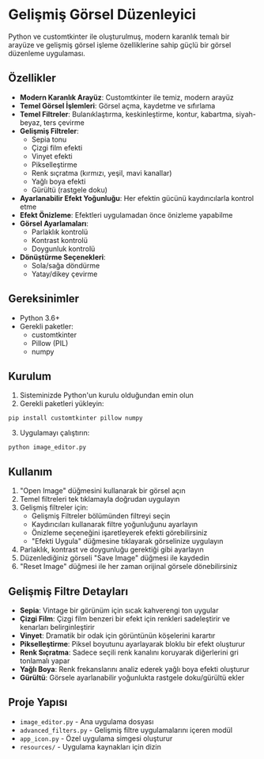 # Gelişmiş Görsel Düzenleyici

Python ve customtkinter ile oluşturulmuş, modern karanlık temalı bir arayüze ve gelişmiş görsel işleme özelliklerine sahip güçlü bir görsel düzenleme uygulaması.

## Özellikler

- **Modern Karanlık Arayüz**: Customtkinter ile temiz, modern arayüz
- **Temel Görsel İşlemleri**: Görsel açma, kaydetme ve sıfırlama
- **Temel Filtreler**: Bulanıklaştırma, keskinleştirme, kontur, kabartma, siyah-beyaz, ters çevirme
- **Gelişmiş Filtreler**: 
  - Sepia tonu
  - Çizgi film efekti
  - Vinyet efekti
  - Pikselleştirme
  - Renk sıçratma (kırmızı, yeşil, mavi kanallar)
  - Yağlı boya efekti
  - Gürültü (rastgele doku)
- **Ayarlanabilir Efekt Yoğunluğu**: Her efektin gücünü kaydırıcılarla kontrol etme
- **Efekt Önizleme**: Efektleri uygulamadan önce önizleme yapabilme
- **Görsel Ayarlamaları**:
  - Parlaklık kontrolü
  - Kontrast kontrolü
  - Doygunluk kontrolü
- **Dönüştürme Seçenekleri**:
  - Sola/sağa döndürme
  - Yatay/dikey çevirme

## Gereksinimler

- Python 3.6+
- Gerekli paketler:
  - customtkinter
  - Pillow (PIL)
  - numpy

## Kurulum

1. Sisteminizde Python'un kurulu olduğundan emin olun
2. Gerekli paketleri yükleyin:

```
pip install customtkinter pillow numpy
```

3. Uygulamayı çalıştırın:

```
python image_editor.py
```

## Kullanım

1. "Open Image" düğmesini kullanarak bir görsel açın
2. Temel filtreleri tek tıklamayla doğrudan uygulayın
3. Gelişmiş filtreler için:
   - Gelişmiş Filtreler bölümünden filtreyi seçin
   - Kaydırıcıları kullanarak filtre yoğunluğunu ayarlayın
   - Önizleme seçeneğini işaretleyerek efekti görebilirsiniz
   - "Efekti Uygula" düğmesine tıklayarak görselinize uygulayın
4. Parlaklık, kontrast ve doygunluğu gerektiği gibi ayarlayın
5. Düzenlediğiniz görseli "Save Image" düğmesi ile kaydedin
6. "Reset Image" düğmesi ile her zaman orijinal görsele dönebilirsiniz

## Gelişmiş Filtre Detayları

- **Sepia**: Vintage bir görünüm için sıcak kahverengi ton uygular
- **Çizgi Film**: Çizgi film benzeri bir efekt için renkleri sadeleştirir ve kenarları belirginleştirir
- **Vinyet**: Dramatik bir odak için görüntünün köşelerini karartır
- **Pikselleştirme**: Piksel boyutunu ayarlayarak bloklu bir efekt oluşturur
- **Renk Sıçratma**: Sadece seçili renk kanalını koruyarak diğerlerini gri tonlamalı yapar
- **Yağlı Boya**: Renk frekanslarını analiz ederek yağlı boya efekti oluşturur
- **Gürültü**: Görsele ayarlanabilir yoğunlukta rastgele doku/gürültü ekler

## Proje Yapısı

- `image_editor.py` - Ana uygulama dosyası
- `advanced_filters.py` - Gelişmiş filtre uygulamalarını içeren modül
- `app_icon.py` - Özel uygulama simgesi oluşturur
- `resources/` - Uygulama kaynakları için dizin 